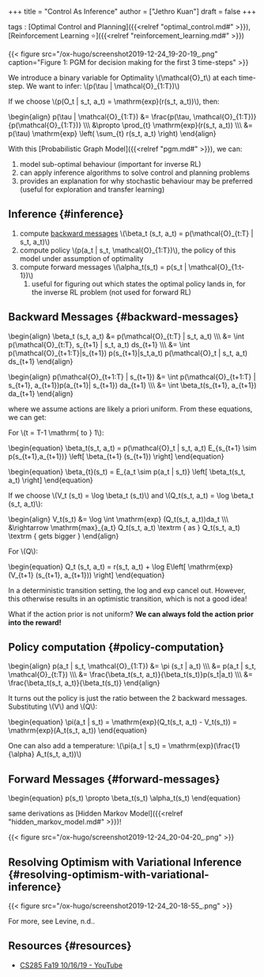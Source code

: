 +++
title = "Control As Inference"
author = ["Jethro Kuan"]
draft = false
+++

tags
: [Optimal Control and Planning]({{<relref "optimal_control.md#" >}}), [Reinforcement Learning ⭐]({{<relref "reinforcement_learning.md#" >}})

{{< figure src="/ox-hugo/screenshot2019-12-24_19-20-19_.png" caption="Figure 1: PGM for decision making for the first 3 time-steps" >}}

We introduce a binary variable for Optimality \\(\mathcal{O}\_t\\) at each
time-step. We want to infer: \\(p(\tau | \mathcal{O}\_{1:T})\\)

If we choose \\(p(O\_t | s\_t, a\_t) = \mathrm{exp}(r(s\_t, a\_t))\\), then:

\begin{align}
  p(\tau | \mathcal{O}\_{1:T}) &= \frac{p(\tau,
                                \mathcal{O}\_{1:T})}{p(\mathcal{O}\_{1:T})}
  \\\\\\
                              &\propto \prod\_{t} \mathrm{exp}(r(s\_t,
                                a\_t)) \\\\\\
                              &= p(\tau) \mathrm{exp} \left( \sum\_{t}
                                r(s\_t, a\_t) \right)
\end{align}

With this [Probabilistic Graph Model]({{<relref "pgm.md#" >}}), we can:

1.  model sub-optimal behaviour (important for inverse RL)
2.  can apply inference algorithms to solve control and planning problems
3.  provides an explanation for why stochastic behaviour may be
    preferred (useful for exploration and transfer learning)


## Inference {#inference}

1.  compute [backward messages](#backward-messages) \\(\beta\_t (s\_t, a\_t) =
       p(\mathcal{O}\_{t:T} | s\_t, a\_t)\\)
2.  compute policy \\(p(a\_t | s\_t, \mathcal{O}\_{1:T})\\), the policy of
    this model under assumption of optimality
3.  compute forward messages \\(\alpha\_t(s\_t) = p(s\_t | \mathcal{O}\_{1:t-1})\\)
    1.  useful for figuring out which states the optimal policy lands
        in, for the inverse RL problem (not used for forward RL)


## Backward Messages {#backward-messages}

\begin{align}
  \beta\_t (s\_t, a\_t) &= p(\mathcal{O}\_{t:T} | s\_t, a\_t) \\\\\\
                     &= \int p(\mathcal{O}\_{t:T}, s\_{t+1} | s\_t, a\_t)
                       ds\_{t+1} \\\\\\
                     &= \int p(\mathcal{O}\_{t+1:T}|s\_{t+1})
                       p(s\_{t+1}|s\_t,a\_t) p(\mathcal{O}\_t | s\_t, a\_t)
                       ds\_{t+1}
\end{align}

\begin{align}
  p(\mathcal{O}\_{t+1:T} | s\_{t+1}) &= \int p(\mathcal{O}\_{t+1:T} |
                                     s\_{t+1}, a\_{t+1})p(a\_{t+1}| s\_{t+1}) da\_{t+1} \\\\\\
                                   &= \int \beta\_t(s\_{t+1}, a\_{t+1}) da\_{t+1}
\end{align}

where we assume actions are likely a priori uniform. From these
equations, we can get:

For \\(t = T-1 \mathrm{ to } 1\\):

\begin{equation}
  \beta\_t(s\_t, a\_t) = p(\mathcal{O}\_t | s\_t, a\_t) E\_{s\_{t+1} \sim
    p(s\_{t+1},a\_{t+1})} \left[ \beta\_{t+1} (s\_{t+1}) \right]
\end{equation}

\begin{equation}
  \beta\_{t}(s\_t) = E\_{a\_t \sim p(a\_t | s\_t)} \left[ \beta\_t(s\_t, a\_t) \right]
\end{equation}

If we choose \\(V\_t (s\_t) = \log \beta\_t (s\_t)\\) and \\(Q\_t(s\_t, a\_t) =
\log \beta\_t (s\_t, a\_t)\\):

\begin{align}
V\_t(s\_t) &= \log \int \mathrm{exp} (Q\_t(s\_t, a\_t))da\_t \\\\\\
         &\rightarrow \mathrm{max}\_{a\_t} Q\_t(s\_t, a\_t) \textrm { as
           } Q\_t(s\_t, a\_t) \textrm { gets bigger }
\end{align}

For \\(Q\\):

\begin{equation}
  Q\_t (s\_t, a\_t) = r(s\_t, a\_t) + \log E\left[ \mathrm{exp} (V\_{t+1}
    (s\_{t+1},  a\_{t+1})) \right]
\end{equation}

In a deterministic transition setting, the log and exp cancel out.
However, this otherwise results in an optimistic transition, which is
not a good idea!

What if the action prior is not uniform? **We can always fold the action
prior into the reward!**


## Policy computation {#policy-computation}

\begin{align}
  p(a\_t | s\_t, \mathcal{O}\_{1:T}) &= \pi (s\_t | a\_t) \\\\\\
                                  &= p(a\_t | s\_t, \mathcal{O}\_{t:T})
  \\\\\\
                                  &= \frac{\beta\_t(s\_t,
                                    a\_t)}{\beta\_t(s\_t)}p(s\_t|a\_t) \\\\\\
                                  &= \frac{\beta\_t(s\_t,
                                    a\_t)}{\beta\_t(s\_t)}
\end{align}

It turns out the policy is just the ratio between the 2 backward
messages. Substituting \\(V\\) and \\(Q\\):

\begin{equation}
  \pi(a\_t | s\_t) = \mathrm{exp}(Q\_t(s\_t, a\_t) - V\_t(s\_t)) = \mathrm{exp}(A\_t(s\_t, a\_t))
\end{equation}

One can also add a temperature: \\(\pi(a\_t | s\_t) =
\mathrm{exp}(\frac{1}{\alpha} A\_t(s\_t, a\_t))\\)


## Forward Messages {#forward-messages}

\begin{equation}
  p(s\_t) \propto \beta\_t(s\_t) \alpha\_t(s\_t)
\end{equation}

same derivations as [Hidden Markov Model]({{<relref "hidden_markov_model.md#" >}})!

{{< figure src="/ox-hugo/screenshot2019-12-24_20-04-20_.png" >}}


## Resolving Optimism with Variational Inference {#resolving-optimism-with-variational-inference}

{{< figure src="/ox-hugo/screenshot2019-12-24_20-18-55_.png" >}}

For more, see Levine, n.d..


## Resources {#resources}

-   [CS285 Fa19 10/16/19 - YouTube](https://www.youtube.com/watch?v=Pei6G8%5F3r8I&list=PLkFD6%5F40KJIwhWJpGazJ9VSj9CFMkb79A&index=13)
